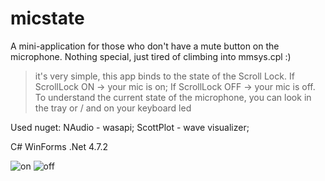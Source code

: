 # micstate
A mini-application for those who don't have a mute button on the microphone. Nothing special, just tired of climbing into mmsys.cpl :)
>it's very simple, this app binds to the state of the Scroll Lock. If ScrollLock ON -> your mic is on; If ScrollLock OFF -> your mic is off. To understand the current state of the microphone, you can look in the tray or / and on your keyboard led 

Used nuget:
NAudio - wasapi;
ScottPlot - wave visualizer;

C#
WinForms
.Net 4.7.2


![on](https://user-images.githubusercontent.com/49808238/168454146-15e9cb19-9583-4ff4-a5bc-156c3a559a96.png)
![off](https://user-images.githubusercontent.com/49808238/168454148-8662b87c-274f-41c8-879d-07f6707e12a3.png)
